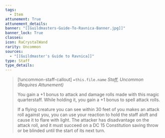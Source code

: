 ```yaml
---
tags:
  - Item
attunement: True
attunement_details: 
banner: "[[Guildmasters-Guide-To-Ravnica-Banner.jpg]]"
banner_lock: True
classes:
icon: RaCrystalWand
rarity: Uncommon
sources:
  - "[[Guildmaster's Guide to Ravnica]]"
type: Staff
type_details: 
---
```

>[!uncommon-staff-callout] `=this.file.name`
>*Staff, Uncommon (Requires Attunement)*
>
>You gain a +1 bonus to attack and damage rolls made with this magic quarterstaff. While holding it, you gain a +1 bonus to spell attack rolls.
>
>If a flying creature you can see within 30 feet of you makes an attack roll against you, you can use your reaction to hold the staff aloft and cause it to flare with light. The attacker has disadvantage on the attack roll, and it must succeed on a DC 15 Constitution saving throw or be blinded until the start of its next turn.
>
>
